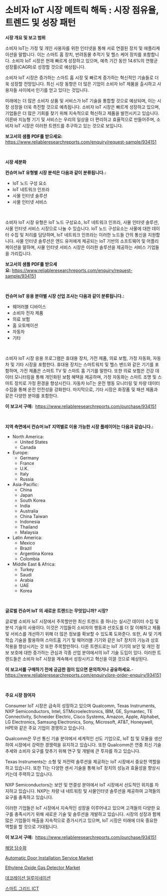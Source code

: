<p><h1>소비자 IoT 시장 메트릭 해독 : 시장 점유율, 트렌드 및 성장 패턴</h1></p><p><strong>시장 개요 및 보고 범위</strong></p>
<p><p>소비자 IoT는 가정 및 개인 사용자를 위한 인터넷을 통해 서로 연결된 장치 및 애플리케이션을 말합니다. 이는 스마트 홈 장치, 반려동물 추적기 및 헬스 케어 장치를 포함합니다. 소비자 IoT 시장은 현재 빠르게 성장하고 있으며, 예측 기간 동안 14.6%의 연평균 성장률(CAGR)로 성장할 것으로 예상됩니다.</p><p>소비자 IoT 시장은 증가하는 스마트 홈 시장 및 빠르게 증가하는 혁신적인 기술들로 더욱 성장할 전망입니다. 최신 시장 동향은 더 많은 기업이 소비자 IoT 제품을 출시하고 사용자들 사이에서 인기를 얻고 있다는 것입니다.</p><p>미래에는 더 많은 소비자 상품 및 서비스가 IoT 기술을 통합할 것으로 예상되며, 이는 시장 성장을 더욱 촉진할 것으로 예측됩니다. 소비자 IoT 시장은 빠르게 성장하고 있으며, 기업들은 더 많은 기회를 찾기 위해 지속적으로 혁신하고 제품을 발전시키고 있습니다. 이른바 지능형 기기 및 서비스는 우리의 일상을 더 편리하고 효율적으로 만들어주며, 소비자 IoT 시장은 이러한 트렌드를 추구하고 있는 것으로 보입니다.</p></p>
<p><strong>보고서의 샘플 PDF를 받으세요:</strong> <a href="https://www.reliableresearchreports.com/enquiry/request-sample/934151">https://www.reliableresearchreports.com/enquiry/request-sample/934151</a></p>
<p>&nbsp;</p>
<p><strong>시장 세분화</strong></p>
<p><strong>컨슈머 IoT 유형별 시장 분석은 다음과 같이 분류됩니다.:</strong></p>
<p><ul><li>IoT 노드 구성 요소</li><li>IoT 네트워크 인프라</li><li>사물 인터넷 솔루션</li><li>사물 인터넷 서비스</li></ul></p>
<p>&nbsp;</p>
<p><p>소비자 IoT 시장 유형은 IoT 노드 구성요소, IoT 네트워크 인프라, 사물 인터넷 솔루션, 사물 인터넷 서비스 시장으로 나눌 수 있습니다. IoT 노드 구성요소는 사물에 대한 데이터 수집 및 처리를 담당하며, IoT 네트워크 인프라는 이러한 노드들 간의 통신을 지원합니다. 사물 인터넷 솔루션은 엔드 유저에게 제공되는 IoT 기반의 소프트웨어 및 어플리케이션을 말하며, 사물 인터넷 서비스 시장은 이러한 솔루션을 제공하는 서비스 기업들을 가리킵니다.</p></p>
<p><strong>보고서의 샘플 PDF를 받으세요:</strong>&nbsp;<a href="https://www.reliableresearchreports.com/enquiry/request-sample/934151">https://www.reliableresearchreports.com/enquiry/request-sample/934151</a></p>
<p>&nbsp;</p>
<p><strong> 컨슈머 IoT 응용 분야별 시장 산업 조사는 다음과 같이 분류됩니다.:</strong></p>
<p><ul><li>웨어러블 디바이스</li><li>소비자 전자 제품</li><li>의료 보험</li><li>홈 오토메이션</li><li>자동차</li><li>기타</li></ul></p>
<p>&nbsp;</p>
<p><p>소비자 IoT 시장 응용 프로그램은 휴대용 장치, 가전 제품, 의료 보험, 가정 자동화, 자동차 및 기타 시장을 포함한다. 휴대용 장치는 스마트워치 및 헬스 밴드와 같은 기기를 포함하며, 가전 제품은 스마트 TV 및 스마트 홈 기기를 말한다. 또한 의료 보험은 건강 데이터 모니터링을 통해 개인화된 보험 혜택을 제공하며, 가정 자동화는 스마트 조명 및 스마트 장치로 가정 환경을 향상시킨다. 자동차 IoT는 운전 행동 모니터링 및 차량 데이터 수집을 통해 운전 안전성을 강화한다. 마지막으로, 기타 시장은 화장품 및 패션 제품과 같은 다양한 분야를 포함한다.</p></p>
<p><strong>이 보고서 구매:</strong>&nbsp; <a href="https://www.reliableresearchreports.com/purchase/934151">https://www.reliableresearchreports.com/purchase/934151</a></p>
<p>&nbsp;</p>
<p><strong>지역 측면에서 컨슈머 IoT 지역별로 이용 가능한 시장 플레이어는 다음과 같습니다.:</strong></p>
<p><ul>
    <li>
        North America:
        <ul>
            <li>United States</li>
            <li>Canada</li>
        </ul>
    </li>
    <li>
        Europe:
        <ul>
            <li>Germany</li>
            <li>France</li>
            <li>U.K.</li>
            <li>Italy</li>
            <li>Russia</li>
        </ul>
    </li>
    <li>
        Asia-Pacific:
        <ul>
            <li>China</li>
            <li>Japan</li>
            <li>South Korea</li>
            <li>India</li>
            <li>Australia</li>
            <li>China Taiwan</li>
            <li>Indonesia</li>
            <li>Thailand</li>
            <li>Malaysia</li>
        </ul>
    </li>
    <li>
        Latin America:
        <ul>
            <li>Mexico</li>
            <li>Brazil</li>
            <li>Argentina Korea</li>
            <li>Colombia</li>
        </ul>
    </li>
    <li>
        Middle East & Africa:
        <ul>
            <li>Turkey</li>
            <li>Saudi</li>
            <li>Arabia</li>
            <li>UAE</li>
            <li>Korea</li>
        </ul>
    </li>
    </ul></p>
<p>&nbsp;</p>
<p><strong>글로벌 컨슈머 IoT 의 새로운 트렌드는 무엇입니까? 시장?</strong></p>
<p><p>글로벌 소비자 IoT 시장에서 주목할만한 최신 트렌드 중 하나는 실시간 데이터 수집 및 분석 기술의 사용이다. 이것은 기업들이 소비자의 행동과 선호도를 더 잘 이해하고 제품 및 서비스를 개선하기 위해 더 많은 정보를 확보할 수 있도록 도와준다. 또한, AI 및 기계 학습 기술을 활용하여 스마트홈 기기 및 웨어러블 기기와 같은 IoT 장치의 기능과 상호작용을 향상시키는 것 또한 주목할만하다. 다른 트렌드로는 IoT 기기의 보안 및 개인 정보 보호에 대한 증가하는 관심과 각종 산업 분야에서의 IoT 기술 도입이 있다. 이러한 트렌드들은 소비자 IoT 시장을 계속해서 성장시키고 혁신을 이끌 것으로 예상된다.</p></p>
<p><strong>이 보고서를 구매하기 전에 궁금한 점이 있으면 문의하거나 공유하세요.</strong>- <a href="https://www.reliableresearchreports.com/enquiry/pre-order-enquiry/934151">https://www.reliableresearchreports.com/enquiry/pre-order-enquiry/934151</a></p>
<p>&nbsp;</p>
<p><strong>주요 시장 참여자</strong></p>
<p><p>Consumer IoT 시장은 급속히 성장하고 있으며 Qualcomm, Texas Instruments, NXP Semiconductors, Intel, STMicroelectronics, IBM, GE, Symantec, TE Connectivity, Schneider Electric, Cisco Systems, Amazon, Apple, Alphabet, LG Electronics, Samsung Electronics, Sony, Microsoft, AT&T, Honeywell, HPE와 같은 주요 기업이 경쟁하고 있습니다.</p><p>Qualcomm은 무선 통신 기술 분야에서 세계적인 선도 기업으로, IoT 칩 및 모듈을 생산하여 시장에서 강력한 경쟁력을 유지하고 있습니다. 또한 Qualcomm은 연중 최신 기술 추세와 소비자 요구를 맞추기 위해 연구 및 개발에 큰 투자를 하고 있습니다.</p><p>Texas Instruments는 소형 및 저전력 솔루션을 제공하는 IoT 시장에서 중요한 역할을 하고 있습니다. 또한 TI는 다양한 센서 기술을 통해 IoT 장치의 성능과 효율성을 향상시키는데 주력하고 있습니다.</p><p>NXP Semiconductors는 보안 및 연결성 분야에서 IoT 시장에서 선도적인 위치를 차지하고 있습니다. NXP는 차량 내 네트워킹 및 사물인터넷 솔루션을 제공하여 고객들의 요구를 충족하고 있습니다.</p><p>이러한 기업들은 IoT 시장에서 지속적인 성장을 이루어내고 있으며 고객들의 다양한 요구를 충족시키기 위해 새로운 기술 및 솔루션을 개발하고 있습니다. 시장의 성장과 함께 많은 기업들이 매출을 지속적으로 증가시키고 있으며, IoT 시장은 미래에 더욱 중요한 역할을 할 것으로 기대됩니다.</p></p>
<p><strong>이 보고서 구매:</strong>&nbsp;&nbsp;<a href="https://www.reliableresearchreports.com/purchase/934151">https://www.reliableresearchreports.com/purchase/934151</a></p>
<p><p><a href="https://github.com/idcefvhkdut6/Market-Research-Report-List-1/blob/main/1319911184340.md">해양 담수화</a></p><p><a href="https://issuu.com/reportprime-2/docs/automatic-door-installation-service-market-size-20">Automatic Door Installation Service Market</a></p><p><a href="https://view.publitas.com/reportprime-1/ethylene-oxide-gas-detector-market-research-report-the-key-to-successful-business-strategy-forecasted-for-period-from-2024-2031/">Ethylene Oxide Gas Detector Market</a></p><p><a href="https://medium.com/@codykrris446578/%EC%9E%A5%EC%8B%9D-%EC%A1%B0%EB%AA%85-%EC%8B%9C%EC%9E%A5-%EA%B7%9C%EB%AA%A8-%EC%8B%9C%EC%9E%A5-%EC%A0%84%EB%A7%9D-%EB%B0%8F-%EC%8B%9C%EC%9E%A5-%EC%98%88%EC%B8%A1-2024%EB%85%84%EB%B6%80%ED%84%B0-2031%EB%85%84%EA%B9%8C%EC%A7%80-951b64900a8d">데코레이션 일루미네이션</a></p><p><a href="https://github.com/vsap75a286l/Market-Research-Report-List-1/blob/main/6308432184341.md">스마트 그리드 ICT</a></p></p>

